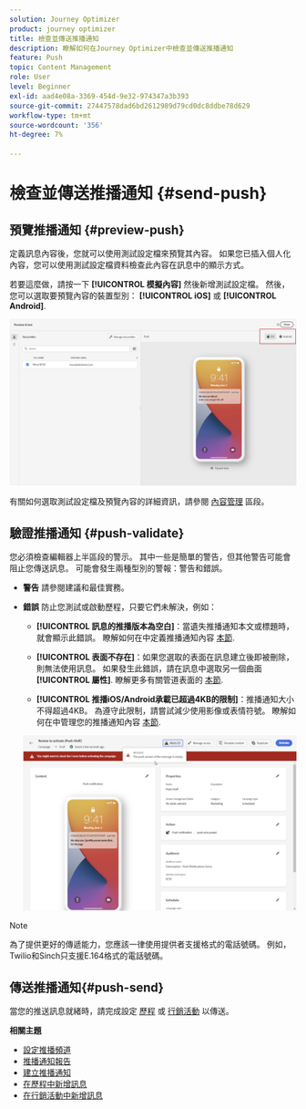 ```yaml
---
solution: Journey Optimizer
product: journey optimizer
title: 檢查並傳送推播通知
description: 瞭解如何在Journey Optimizer中檢查並傳送推播通知
feature: Push
topic: Content Management
role: User
level: Beginner
exl-id: aad4e08a-3369-454d-9e32-974347a3b393
source-git-commit: 27447578dad6bd2612989d79cd0dc8ddbe78d629
workflow-type: tm+mt
source-wordcount: '356'
ht-degree: 7%

---
```


# 檢查並傳送推播通知 {#send-push}

## 預覽推播通知 {#preview-push}

定義訊息內容後，您就可以使用測試設定檔來預覽其內容。 如果您已插入個人化內容，您可以使用測試設定檔資料檢查此內容在訊息中的顯示方式。

若要這麼做，請按一下 **[!UICONTROL 模擬內容]** 然後新增測試設定檔。 然後，您可以選取要預覽內容的裝置型別： **[!UICONTROL iOS]** 或 **[!UICONTROL Android]**.

![](assets/push_preview_3.png)

有關如何選取測試設定檔及預覽內容的詳細資訊，請參閱 [內容管理](../content-management/preview-test.md) 區段。

## 驗證推播通知 {#push-validate}

您必須檢查編輯器上半區段的警示。 其中一些是簡單的警告，但其他警告可能會阻止您傳送訊息。 可能會發生兩種型別的警報：警告和錯誤。

* **警告** 請參閱建議和最佳實務。

* **錯誤** 防止您測試或啟動歷程，只要它們未解決，例如：

   * **[!UICONTROL 訊息的推播版本為空白]**：當遺失推播通知本文或標題時，就會顯示此錯誤。 瞭解如何在中定義推播通知內容 [本節](create-push.md).

   * **[!UICONTROL 表面不存在]**：如果您選取的表面在訊息建立後即被刪除，則無法使用訊息。 如果發生此錯誤，請在訊息中選取另一個曲面 **[!UICONTROL 屬性]**. 瞭解更多有關管道表面的 [本節](../configuration/channel-surfaces.md).

   * **[!UICONTROL 推播iOS/Android承載已超過4KB的限制]**：推播通知大小不得超過4KB。 為遵守此限制，請嘗試減少使用影像或表情符號。 瞭解如何在中管理您的推播通知內容 [本節](../push/create-push.md).

  ![](assets/push_alert.png)


>[!NOTE]
>
> 為了提供更好的傳遞能力，您應該一律使用提供者支援格式的電話號碼。 例如，Twilio和Sinch只支援E.164格式的電話號碼。

## 傳送推播通知{#push-send}

當您的推送訊息就緒時，請完成設定 [歷程](../building-journeys/journey-gs.md) 或 [行銷活動](../campaigns/create-campaign.md) 以傳送。

**相關主題**

* [設定推播頻道](push-configuration.md)
* [推播通知報告](../reports/journey-global-report.md#push-global)
* [建立推播通知](create-push.md)
* [在歷程中新增訊息](../building-journeys/journeys-message.md)
* [在行銷活動中新增訊息](../campaigns/create-campaign.md)

